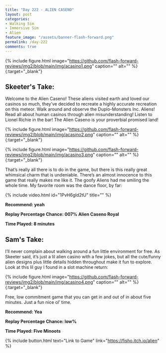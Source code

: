 ```yaml
---
title: "Day 222 - ALIEN CASENO"
layout: post
categories:
- Walking Sim
- Immersive Sim
- Alien
feature_image: "/assets/banner-flash-forward.png"
permalink: /day-222
comments: true
---
```


{% include figure.html image="https://github.com/flash-forward-reviews/img2/blob/main/img/acasino1.png" caption="" alt="" %}{:target="_blank"}

## Skeeter's Take:

Welcome to the Alien Caseno! These aliens visited earth and loved our casinos so much, they’ve decided to recreate a highly accurate recreation on this meteor. Walk around and observe the Duplo-Monsters Inc. Aliens! Read all about human casinos through alien misunderstanding! Listen to Lionel Richie in the bar! The Alien Caseno is your proverbial promised land! 

{% include figure.html image="https://github.com/flash-forward-reviews/img2/blob/main/img/acasino2.png" caption="" alt="" %}{:target="_blank"}

{% include figure.html image="https://github.com/flash-forward-reviews/img2/blob/main/img/acasino3.png" caption="" alt="" %}{:target="_blank"}

That’s really all there is to do in the game, but there is this really great whimsical charm that is undeniable. There’s an almost innocence to this game that really makes me like it. The goofy Aliens had me smiling the whole time. My favorite room was the dance floor, by far: 

{% include video.html id="1PvH6gld2tU" title="" %}

**Recommend: yeah**

**Replay Percentage Chance: 007% Alien Caseno Royal**

**Time Played: 8 minutes**

## Sam's Take:

I’ll never complain about walking around a fun little environment for free. As Skeeter said, it’s just a lil alien casino with a few jokes, but all the cute/funny alien designs plus little details hidden throughout make it fun to explore. Look at this lil guy I found in a slot machine return:

{% include figure.html image="https://github.com/flash-forward-reviews/img2/blob/main/img/acasino4.png" caption="" alt="" %}{:target="_blank"}

Free, low commitment game that you can get in and out of in about five minutes. Just a fun nice ol’ time.

**Recommend: Yea** 

**Replay Percentage Chance: low%**

**Time Played: Five Minoots**

{% include button.html text="Link to Game" link="https://fisho.itch.io/alien" %}